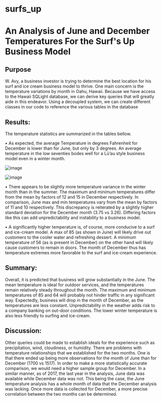 # surfs_up


# An Analysis of June and December Temperatures For the Surf's Up Business Model 

## Purpose

W. Avy, a business investor is trying to determine the best location for his surf and ice cream business model to thrive. One main concern is the temperature variations by month in Oahu, Hawaii. Because we have access to the Hawaii SQLight database, we can derive key queries that will greatly aide in this endeavor.  Using a decoupled system, we can create different classes in our code to reference the various tables in the database

## Results: 

The temperature statistics are summarized in the tables bellow. 

•	As expected, the average Temperature in degrees Fahrenheit for December is lower than for June, but only by 3 degrees. An average temperature in the low seventies bodes well for a Lū’au style business model even in a winter month. 

![image](https://github.com/mcpoley/surfs_up/blob/main/TOBs%20June.png)

![image](https://github.com/mcpoley/surfs_up/blob/main/TOBS%20December.png)



•	There appears to be slightly more temperature variance in the winter month than in the summer. The maximum and minimum temperatures differ from the mean by factors of 12 and 15 in December respectively. In comparison, June max and min temperatures vary from the mean by factors of 11 and 10 respectively. This discrepancy is reiterated by a slightly higher standard deviation for the December month (3.75 vs 3.26). Differing factors like this can add unpredictability and instability to a business model.

•	A significantly higher temperature is, of course, more conducive to a surf and ice-cream model. A max of 85 (as shown in June) will likely drive out customers to the cooler water and refreshing dessert. A minimum temperature of 56 (as is present in December) on the other hand will likely cause customers to remain in doors. The month of December thus has temperature extremes more favorable to the surf and ice-cream experience. 

## Summary:

Overall, it is predicted that business will grow substantially in the June. The mean temperature is ideal for outdoor services, and the temperatures remain relatively steady throughout the month. The maximum and minimum temperatures of 85 and 64 will probably not hinder traffic in any significant way. Expectedly, business will drop in the month of December, as the temperatures are less constant. Unpredictability in the weather adds risk to a company banking on out-door conditions.  The lower winter temperature is also less friendly to surfing and ice-cream. 

## Discussion:

Other queries could be made to establish ideals for the experience such as precipitation, wind, cloudiness, or humidity. There are problems with temperature relationships that we established for the two months. One is that there ended up being more observations for the month of June than for December (1700 vs 1517). In order to make a more statistically accurate comparison, we would need a higher sample group for December. In a similar manner, as of 2017, the last year in the analysis, June data was available while December data was not. This being the case, the June temperature analysis has a whole month of data that the December analysis was lacking. Once more data is collected for December, a more precise correlation between the two months can be determined.
